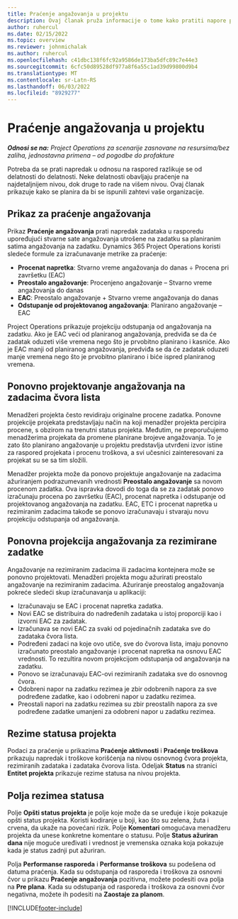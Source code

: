 ```yaml
---
title: Praćenje angažovanja u projektu
description: Ovaj članak pruža informacije o tome kako pratiti napore projekta i tok rada.
author: ruhercul
ms.date: 02/15/2022
ms.topic: overview
ms.reviewer: johnmichalak
ms.author: ruhercul
ms.openlocfilehash: c41dbc138f6fc92a9586de173ba5dfc89c7e44e3
ms.sourcegitcommit: 6cfc50d89528df977a8f6a55c1ad39d99800d9b4
ms.translationtype: MT
ms.contentlocale: sr-Latn-RS
ms.lasthandoff: 06/03/2022
ms.locfileid: "8929277"
---
```

# <a name="project-effort-tracking"></a>Praćenje angažovanja u projektu

_**Odnosi se na:** Project Operations za scenarije zasnovane na resursima/bez zaliha, jednostavna primena – od pogodbe do profakture_

Potreba da se prati napredak u odnosu na raspored razlikuje se od delatnosti do delatnosti. Neke delatnosti obavljaju praćenje na najdetaljnijem nivou, dok druge to rade na višem nivou. Ovaj članak prikazuje kako se planira da bi se ispunili zahtevi vaše organizacije.

## <a name="effort-tracking-view"></a>Prikaz za praćenje angažovanja

Prikaz **Praćenje angažovanja** prati napredak zadataka u rasporedu upoređujući stvarne sate angažovanja utrošene na zadatku sa planiranim satima angažovanja na zadatku. Dynamics 365 Project Operations koristi sledeće formule za izračunavanje metrike za praćenje:

- **Procenat napretka**: Stvarno vreme angažovanja do danas ÷ Procena pri završetku (EAC) 
- **Preostalo angažovanje**: Procenjeno angažovanje – Stvarno vreme angažovanja do danas 
- **EAC**: Preostalo angažovanje + Stvarno vreme angažovanja do danas 
- **Odstupanje od projektovanog angažovanja**: Planirano angažovanje – EAC

Project Operations prikazuje projekciju odstupanja od angažovanja na zadatku. Ako je EAC veći od planiranog angažovanja, predviđa se da će zadatak oduzeti više vremena nego što je prvobitno planirano i kasniće. Ako je EAC manji od planiranog angažovanja, predviđa se da će zadatak oduzeti manje vremena nego što je prvobitno planirano i biće ispred planiranog vremena.

## <a name="reprojecting-effort-on-leaf-node-tasks"></a>Ponovno projektovanje angažovanja na zadacima čvora lista

Menadžeri projekta često revidiraju originalne procene zadatka. Ponovne projekcije projekata predstavljaju način na koji menadžer projekta percipira procene, s obzirom na trenutni status projekta. Međutim, ne preporučujemo menadžerima projekata da promene planirane brojeve angažovanja. To je zato što planirano angažovanje u projektu predstavlja utvrđeni izvor istine za raspored projekata i procenu troškova, a svi učesnici zainteresovani za projekat su se sa tim složili.

Menadžer projekta može da ponovo projektuje angažovanje na zadacima ažuriranjem podrazumevanih vrednosti **Preostalo angažovanje** sa novom procenom zadatka. Ova ispravka dovodi do toga da se za zadatak ponovo izračunaju procena po završetku (EAC), procenat napretka i odstupanje od projektovanog angažovanja na zadatku. EAC, ETC i procenat napretka u rezimiranim zadacima takođe se ponovo izračunavaju i stvaraju novu projekciju odstupanja od angažovanja.

## <a name="reprojection-of-effort-on-summary-tasks"></a>Ponovna projekcija angažovanja za rezimirane zadatke

Angažovanje na rezimiranim zadacima ili zadacima kontejnera može se ponovno projektovati. Menadžeri projekta mogu ažurirati preostalo angažovanje na rezimiranim zadacima. Ažuriranje preostalog angažovanja pokreće sledeći skup izračunavanja u aplikaciji:

- Izračunavaju se EAC i procenat napretka zadatka.
- Novi EAC se distribuira do nadređenih zadataka u istoj proporciji kao i izvorni EAC za zadatak.
- Izračunava se novi EAC za svaki od pojedinačnih zadataka sve do zadataka čvora lista. 
- Podređeni zadaci na koje ovo utiče, sve do čvorova lista, imaju ponovno izračunato preostalo angažovanje i procenat napretka na osnovu EAC vrednosti. To rezultira novom projekcijom odstupanja od angažovanja na zadatku. 
- Ponovo se izračunavaju EAC-ovi rezimiranih zadataka sve do osnovnog čvora.
- Odobreni napor na zadatku rezimea je zbir odobrenih napora za sve podređene zadatke, kao i odobreni napor u zadatku rezimea.
- Preostali napori na zadatku rezimea su zbir preostalih napora za sve podređene zadatke umanjeni za odobreni napor u zadatku rezimea.

## <a name="project-status-summary"></a>Rezime statusa projekta

Podaci za praćenje u prikazima **Praćenje aktivnosti** i **Praćenje troškova** prikazuju napredak i troškove korišćenja na nivou osnovnog čvora projekta, rezimiranih zadataka i zadataka čvorova lista. Odeljak **Status** na stranici **Entitet projekta** prikazuje rezime statusa na nivou projekta.

## <a name="status-summary-fields"></a>Polja rezimea statusa

Polje **Opšti status projekta** je polje koje može da se uređuje i koje pokazuje opšti status projekta. Koristi kodiranje u boji, kao što su zelena, žuta i crvena, da ukaže na povećani rizik. Polje **Komentari** omogućava menadžeru projekta da unese konkretne komentare o statusu. Polje **Status ažuriran dana** nije moguće uređivati i vrednost je vremenska oznaka koja pokazuje kada je status zadnji put ažuriran.

Polja **Performanse rasporeda** i **Performanse troškova** su podešena od datuma praćenja. Kada su odstupanja od rasporeda i troškova za osnovni čvor u prikazu **Praćenje angažovanja** pozitivna, možete podesiti ova polja na **Pre plana**. Kada su odstupanja od rasporeda i troškova za osnovni čvor negativna, možete ih podesiti na **Zaostaje za planom**.


[!INCLUDE[footer-include](../includes/footer-banner.md)]
